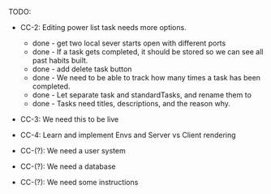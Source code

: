 
TODO:
  - CC-2: Editing power list task needs more options.
    - done - get two local sever starts open with different ports
    - done - If a task gets completed, it should be stored so we can see all past habits built.
    - done - add delete task button
    - done - We need to be able to track how many times a task has been completed.
    - done - Let separate task and standardTasks, and rename them to
    - done - Tasks need titles, descriptions, and the reason why.

  - CC-3: We need this to be live
  - CC-4: Learn and implement Envs and Server vs Client rendering

  - CC-(?): We need a user system
  - CC-(?): We need a database
  - CC-(?): We need some instructions

